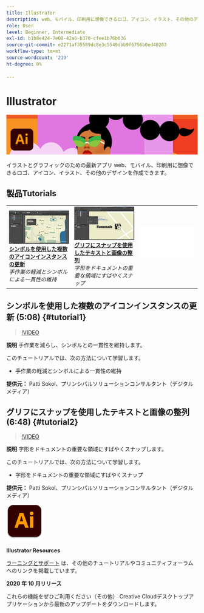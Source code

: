 ```yaml
---
title: Illustrator
description: web、モバイル、印刷用に想像できるロゴ、アイコン、イラスト、その他のデザインを作成できます
role: User
level: Beginner, Intermediate
exl-id: b1b8e424-7e08-42a6-b370-cfee1b76b036
source-git-commit: e2271af35589dc8e3c5549dbb9f6756b0ed40283
workflow-type: tm+mt
source-wordcount: '219'
ht-degree: 0%

---
```


# Illustrator

![チュートリアルヒーロー画像](../assets/Illustrator.jpg)

イラストとグラフィックのための最新アプリ web、モバイル、印刷用に想像できるロゴ、アイコン、イラスト、その他のデザインを作成できます。

## 製品Tutorials

<table style="table-layout:fixed">
<tr>
 <td>
   <a href="illustrator.md#tutorial1">
      <img alt="シンボルを使用した複数のアイコンインスタンスの更新" src="../assets/Illustrator_symbols_sokol_thumbnail.jpg" />
   </a>
    <div>
   <a href="illustrator.md#tutorial1"><strong>シンボルを使用した複数のアイコンインスタンスの更新</strong></a>
    </div>
    <em>手作業の軽減とシンボルによる一貫性の維持</em>
    <br>
  </td>
  <td>
    <a href="illustrator.md#tutorial2">
        <img alt="グリフにスナップを使用したテキストと画像の整列" src="../assets/illustrator_glyphAlign_sokol_thumbnail.jpg" />
    </a>
    <div>
    <a href="illustrator.md#tutorial2"><strong>グリフにスナップを使用したテキストと画像の整列</strong></a>
    </div>
    <em>字形をドキュメントの重要な領域にすばやくスナップ</em>
    <br>
  </td>
  <td>
    <img alt="スペーサー" src="../assets/Whitespacer.png" />
    <div>
    <br>
  </td>
</tr>
</table>

## シンボルを使用した複数のアイコンインスタンスの更新 (5:08) {#tutorial1}

>[!VIDEO](https://video.tv.adobe.com/v/326816?hidetitle=true)

**説明**
手作業を減らし、シンボルとの一貫性を維持します。

このチュートリアルでは、次の方法について学習します。
* 手作業の軽減とシンボルによる一貫性の維持

**提供元：**
Patti Sokol、プリンシパルソリューションコンサルタント（デジタルメディア）

## グリフにスナップを使用したテキストと画像の整列 (6:48) {#tutorial2}

>[!VIDEO](https://video.tv.adobe.com/v/326817?hidetitle=true)

**説明**
字形をドキュメントの重要な領域にすばやくスナップします。

このチュートリアルでは、次の方法について学習します。
* 字形をドキュメントの重要な領域にすばやくスナップ

**提供元：**
Patti Sokol、プリンシパルソリューションコンサルタント（デジタルメディア）

![Illustratorロゴ](../assets/ai_appicon_96.png)

**Illustrator Resources**

[ラーニングとサポート](https://helpx.adobe.com/support/illustrator.html) は、その他のチュートリアルやコミュニティフォーラムへのリンクを掲載しています。

**2020 年 10 月リリース**

これらの機能をぜひご利用ください（その他） Creative Cloudデスクトップアプリケーションから最新のアップデートをダウンロードします。
